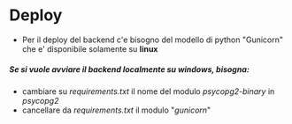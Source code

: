 # Deploy
*	Per il deploy del backend c'e bisogno del modello di python "Gunicorn" che e' disponibile solamente su **linux**

##### Se si vuole avviare il backend localmente su windows, bisogna:
*	cambiare su _requirements.txt_ il nome del modulo _psycopg2-binary_ in  _psycopg2_
*	cancellare da _requirements.txt_ il modulo "_gunicorn_"
